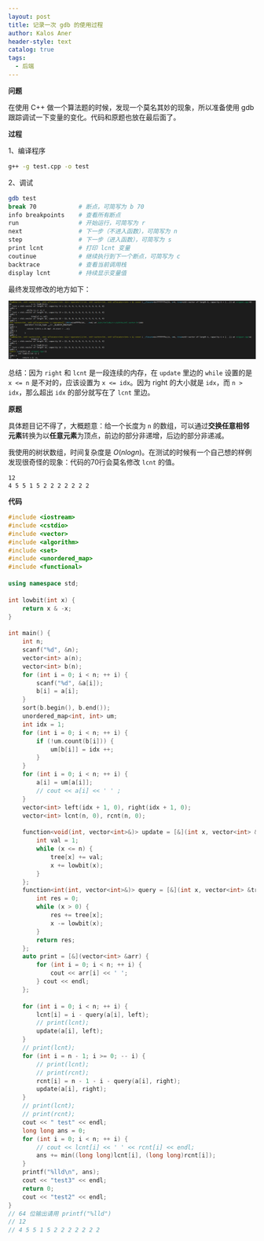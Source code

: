 ```yaml
---
layout: post
title: 记录一次 gdb 的使用过程
author: Kalos Aner
header-style: text
catalog: true
tags:
  - 后端
---
```


**问题**

在使用 C++ 做一个算法题的时候，发现一个莫名其妙的现象，所以准备使用 gdb 跟踪调试一下变量的变化。代码和原题也放在最后面了。

**过程**

1、编译程序

```sh
g++ -g test.cpp -o test
```

2、调试

```sh
gdb test
break 70           	# 断点，可简写为 b 70
info breakpoints	# 查看所有断点
run					# 开始运行，可简写为 r
next				# 下一步（不进入函数），可简写为 n
step				# 下一步（进入函数），可简写为 s
print lcnt			# 打印 lcnt 变量
coutinue			# 继续执行到下一个断点，可简写为 c
backtrace			# 查看当前调用栈
display lcnt		# 持续显示变量值
```

最终发现修改的地方如下：

![PixPin_2025-10-20_18-00-50](\img\in-post\PixPin_2025-10-20_18-00-50.png)

总结：因为 `right` 和 `lcnt` 是一段连续的内存，在 `update` 里边的 `while` 设置的是 `x <= n` 是不对的，应该设置为 `x <= idx`。因为 right 的大小就是 `idx`，而 `n > idx`，那么超出 `idx` 的部分就写在了 `lcnt`  里边。

**原题**

具体题目记不得了，大概题意：给一个长度为 `n` 的数组，可以通过**交换任意相邻元素**转换为以**任意元素**为顶点，前边的部分非递增，后边的部分非递减。

我使用的树状数组，时间复杂度是 $O(nlogn)$。在测试的时候有一个自己想的样例发现很奇怪的现象：代码的70行会莫名修改 `lcnt` 的值。

```
12
4 5 5 1 5 2 2 2 2 2 2 2
```

**代码**

```cpp
#include <iostream>
#include <cstdio>
#include <vector>
#include <algorithm>
#include <set>
#include <unordered_map>
#include <functional>

using namespace std;

int lowbit(int x) {
    return x & -x;
}

int main() {
    int n;
    scanf("%d", &n);
    vector<int> a(n);
    vector<int> b(n);
    for (int i = 0; i < n; ++ i) {
        scanf("%d", &a[i]);
        b[i] = a[i];
    }
    sort(b.begin(), b.end());
    unordered_map<int, int> um;
    int idx = 1;
    for (int i = 0; i < n; ++ i) {
        if (!um.count(b[i])) {
            um[b[i]] = idx ++;
        }
    }
    for (int i = 0; i < n; ++ i) {
        a[i] = um[a[i]];
        // cout << a[i] << ' ' ;
    }
    vector<int> left(idx + 1, 0), right(idx + 1, 0);
    vector<int> lcnt(n, 0), rcnt(n, 0);

    function<void(int, vector<int>&)> update = [&](int x, vector<int> &tree) {
        int val = 1;
        while (x <= n) {
            tree[x] += val;
            x += lowbit(x);
        }
    };
    function<int(int, vector<int>&)> query = [&](int x, vector<int> &tree) -> int {
        int res = 0;
        while (x > 0) {
            res += tree[x];
            x -= lowbit(x);
        }
        return res;
    };
    auto print = [&](vector<int> &arr) {
        for (int i = 0; i < n; ++ i) {
            cout << arr[i] << ' ';
        } cout << endl;
    };

    for (int i = 0; i < n; ++ i) {
        lcnt[i] = i - query(a[i], left);
        // print(lcnt);
        update(a[i], left);
    }
    // print(lcnt);
    for (int i = n - 1; i >= 0; -- i) {
        // print(lcnt);
        // print(rcnt);
        rcnt[i] = n - 1 - i - query(a[i], right);
        update(a[i], right);
    }
    // print(lcnt);
    // print(rcnt);
    cout << " test" << endl;
    long long ans = 0;
    for (int i = 0; i < n; ++ i) {
        // cout << lcnt[i] << ' ' << rcnt[i] << endl;
        ans += min((long long)lcnt[i], (long long)rcnt[i]);
    }
    printf("%lld\n", ans);
    cout << "test3" << endl;
    return 0;
    cout << "test2" << endl;
}
// 64 位输出请用 printf("%lld")
// 12
// 4 5 5 1 5 2 2 2 2 2 2 2
```


